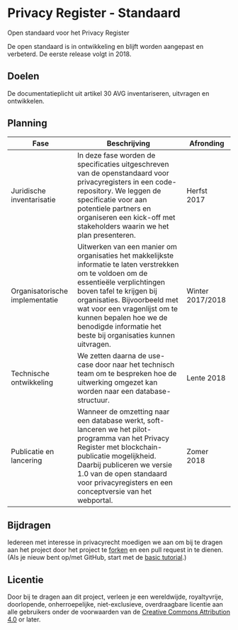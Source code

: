 # Privacy Register - Standaard
Open standaard voor het Privacy Register

De open standaard is in ontwikkeling en blijft worden aangepast en verbeterd. De eerste release volgt in 2018.

## Doelen

De documentatieplicht uit artikel 30 AVG inventariseren, uitvragen en ontwikkelen.

## Planning
| Fase  | Beschrijving | Afronding |
| ------------- | ------------- | ------------- |
| Juridische inventarisatie	  | In deze fase worden de specificaties uitgeschreven van de openstandaard voor privacyregisters in een code-repository. We leggen de specificatie voor aan potentiele partners en organiseren een kick-off met stakeholders waarin we het plan presenteren. | Herfst 2017 |
| Organisatorische implementatie  | Uitwerken van een manier om organisaties het makkelijkste informatie te laten verstrekken om te voldoen om de essentieële verplichtingen boven tafel te krijgen bij organisaties. Bijvoorbeeld met wat voor een vragenlijst om te kunnen bepalen hoe we de benodigde informatie het beste bij organisaties kunnen uitvragen.  | Winter 2017/2018 |
| Technische ontwikkeling  | We zetten daarna de use-case door naar het technisch team om te bespreken hoe de uitwerking omgezet kan worden naar een database-structuur.  | Lente 2018 |
| Publicatie en lancering  | Wanneer de omzetting naar een database werkt, soft-lanceren we het pilot-programma van het Privacy Register met blockchain-publicatie mogelijkheid. Daarbij publiceren we versie 1.0 van de open standaard voor privacyregisters en een conceptversie van het webportal. | Zomer 2018 |

## Bijdragen

Iedereen met interesse in privacyrecht moedigen we aan om bij te dragen aan het project door het project te [forken](https://help.github.com/articles/fork-a-repo) en een pull request in te dienen. (Als je nieuw bent op/met GitHub, start met de [basic tutorial](https://help.github.com/articles/set-up-git).)

## Licentie

Door bij te dragen aan dit project, verleen je een wereldwijde, royaltyvrije, doorlopende, onherroepelijke, niet-exclusieve, overdraagbare licentie aan alle gebruikers onder de voorwaarden van de [Creative Commons Attribution 4.0](https://creativecommons.org/licenses/by/4.0/) or later.
